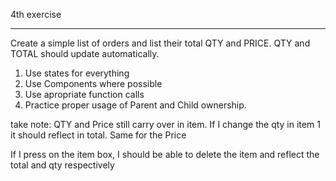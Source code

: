 4th exercise

---
Create a simple list of orders and list their total QTY and PRICE. QTY and TOTAL should update automatically.

1. Use states for everything
2. Use Components where possible
3. Use apropriate function calls
4. Practice proper usage of Parent and Child ownership.

take note:
QTY and Price still carry over in item. If I change the qty in item 1 it should reflect in total. Same for the Price

If I press on the item box, I should be able to delete the item and reflect the total and qty respectively
